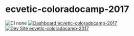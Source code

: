# ecvetic-coloradocamp-2017

![CI none](https://img.shields.io/badge/ci-none-orange.svg)
[![Dashboard ecvetic-coloradocamp-2017](https://img.shields.io/badge/dashboard-ecvetic_coloradocamp_2017-yellow.svg)](https://dashboard.pantheon.io/sites/21af4023-3301-4608-9289-c655edcf90a0#dev/code)
[![Dev Site ecvetic-coloradocamp-2017](https://img.shields.io/badge/site-ecvetic_coloradocamp_2017-blue.svg)](http://dev-ecvetic-coloradocamp-2017.pantheonsite.io/)